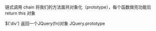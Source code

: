 链式调用 chain
将我们的方法面共对象化（prototype），每个函数做完功能后 return this 对象

$('div') 返回一个JQuery(fn)对象
JQuery.prototype